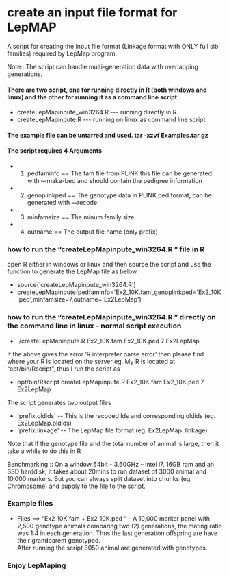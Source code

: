 # create an input file format for LepMAP
A script for creating the input file format (Linkage format with ONLY full sib families) required by LepMap program.

Note:: The script can handle multi-generation data with overlapping generations.

#### There are two script, one for running directly in R (both windows and linux) and the other for running it as a command line script  
- createLepMapinpute_win3264.R     --- running directly in R  
- createLepMapinpute.R             --- running on linux as command line script  

#### The example file can be untarred and used. tar -xzvf Examples.tar.gz

#### The script requires 4 Arguments  
- 1. pedfaminfo     == The fam file from PLINK this file can be generated with –-make-bed and should contain the pedigree information  
- 2. genoplinkped   == The genotype data in PLINK ped format, can be generated with –-recode  
- 3. minfamsize     == The minum family size 
- 4. outname        == The output file name (only prefix)

### how to run the “createLepMapinpute_win3264.R ” file in R
open R either in windows or linux and then source the script and use the function to generate the LepMap file as below  
- source('createLepMapinpute_win3264.R')  
- createLepMapinpute(pedfaminfo='Ex2_10K.fam',genoplinkped='Ex2_10K.ped',minfamsize=7,outname='Ex2LepMap')  

### how to run the “createLepMapinpute_win3264.R ” directly on the command line in linux – normal script execution  
- ./createLepMapinpute.R Ex2_10K.fam Ex2_10K.ped 7 Ex2LepMap  

If the above gives the error ‘R interpreter parse error’ 
then please find where your R is located on the server eg. My R is located at “opt/bin/Rscript”, thus I run the script as  
- opt/bin/Rscript createLepMapinpute.R Ex2_10K.fam Ex2_10K.ped 7 Ex2LepMap

The script generates two output files  
- 'prefix.oldids'   -- This is the recoded Ids and corresponding oldids (eg. Ex2LepMap.oldids)  
- 'prefix.linkage'  -- The LepMap file format (eg. Ex2LepMap. linkage)  

Note that if the genotype file and the total number of animal is large, then it take a while to do this in R  

Benchmarking :: On a window 64bit - 3.60GHz – intel i7, 16GB ram and an SSD harddisk, it takes about 20mins to run dataset of 3000 animal and 10,000 markers. But you can always split dataset into chunks (eg. Chromosome) and supply to the file to the script.  

### Example files
 - Files ==> “Ex2_10K.fam + Ex2_10K.ped “ -
 A 10,000 marker panel with 2,500 genotype animals comparing two (2) generations, 
the mating ratio was 1:4 in each generation. Thus the last generation offspring are have their grandparent genotyped.  
After running the script 3050 animal are generated with genotypes.  

### Enjoy LepMaping 
